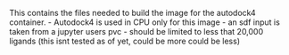 This contains the files needed to build the image for the autodock4 container.
	- Autodock4 is used in CPU only for this image
	- an sdf input is taken from a jupyter users pvc
	- should be limited to less that 20,000 ligands (this isnt tested as of yet, could be more could be less)
